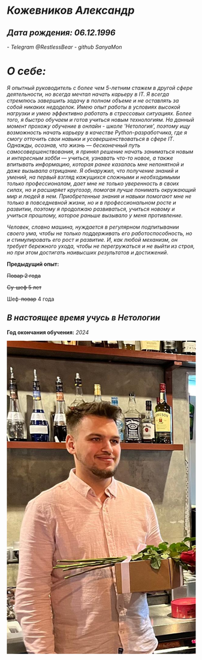 # *Кожевников Александр*
## *Дата рождения: 06.12.1996*
*- Telegram @RestlessBear*
*- github SanyaMon*
  

# __*О себе:*__

 *Я опытный руководитель с более чем 5-летним стажем в другой сфере деятельности, но всегда мечтал начать карьеру в IT. Я всегда стремлюсь завершить задачу в полном объеме и не оставлять за собой никаких недоделок. Имею опыт работы в условиях высокой нагрузки и умею эффективно работать в стрессовых ситуациях. Более того, я быстро обучаем и готов учиться новым технологиям. На данный момент прохожу обучение в онлайн - школе 'Нетология', поэтому ищу возможность начать карьеру в качестве Python-разработчика, где я смогу отточить свои навыки и усовершенствоваться в сфере IT*.
 *Однажды, осознав, что жизнь — бесконечный путь самосовершенствования, я принял решение начать заниматься новым и интересным хобби — учиться, узнавать что-то новое, а также впитывать информацию, которая ранее казалась мне непонятной и даже вызывала отрицание. Я обнаружил, что получение знаний и умений, на первый взгляд кажущихся сложными и необходимыми только профессионалам, дает мне не только уверенность в своих силах, но и расширяет кругозор, помогая лучше понимать окружающий мир и людей в нем. Приобретенные знания и навыки помогают мне не только в повседневной жизни, но и в профессиональном росте и развитии, поэтому я продолжаю развиваться, учиться новому и учиться прошлому, которое раньше вызывало у меня противление.*

*Человек, словно машина, нуждается в регулярном подпитывании своего ума, чтобы не только поддерживать его работоспособность, но и стимулировать его рост и развитие. И, как любой механизм, он требует бережного ухода, чтобы не перегружаться и не выйти из строя, но при этом достигать наивысших результатов и достижений*.


__Предыдущий опыт:__

~~Повар 2 года~~

~~Су-шеф 5 лет~~

Шеф-~~повар~~ 4 года


*В настоящее время учусь в Нетологии*
--


__Год окончания обучения:__
_2024_



![Alt text](f.jpg)
